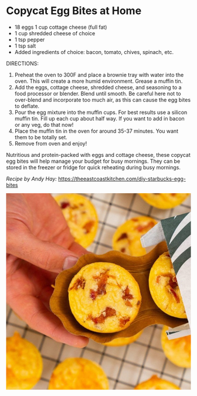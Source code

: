 # Copycat Egg Bites at Home

- 18 eggs 1 cup cottage cheese (full fat)
- 1 cup shredded cheese of choice
- 1 tsp pepper
- 1 tsp salt
- Added ingredients of choice: bacon, tomato, chives, spinach, etc.

DIRECTIONS:
1. Preheat the oven to 300F and place a brownie tray with water into the oven. This will create a more humid environment. Grease a muffin tin.
2. Add the eggs, cottage cheese, shredded cheese, and seasoning to a food processor or blender. Blend until smooth. Be careful here not to over-blend and incorporate too much air, as this can cause the egg bites to deflate.
3. Pour the egg mixture into the muffin cups. For best results use a silicon muffin tin. Fill up each cup about half way. If you want to add in bacon or any veg, do that now!
4. Place the muffin tin in the oven for around 35-37 minutes. You want them to be totally set.
5. Remove from oven and enjoy!

Nutritious and protein-packed with eggs and cottage cheese, these copycat egg bites will help manage your budget for busy mornings. They can be stored in the freezer or fridge for quick reheating during busy mornings.

_Recipe by Andy Hay:_ https://theeastcoastkitchen.com/diy-starbucks-egg-bites

![Egg bites with bacon](recipe.jpg)